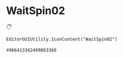 # WaitSpin02
![](/img/WaitSpin02.png)

``` CSharp
EditorGUIUtility.IconContent("WaitSpin02")
```
```
4966413342499863360
```
